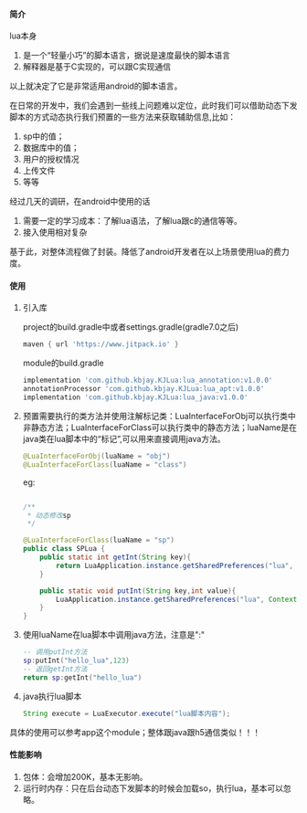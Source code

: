 #### 简介
lua本身
   1. 是一个“轻量小巧”的脚本语言，据说是速度最快的脚本语言
   2. 解释器是基于C实现的，可以跟C实现通信

以上就决定了它是非常适用android的脚本语言。
   
在日常的开发中，我们会遇到一些线上问题难以定位，此时我们可以借助动态下发脚本的方式动态执行我们预置的一些方法来获取辅助信息,比如：
   1. sp中的值；
   2. 数据库中的值；
   3. 用户的授权情况
   4. 上传文件
   5. 等等

经过几天的调研，在android中使用的话
   1. 需要一定的学习成本：了解lua语法，了解lua跟c的通信等等。
   2. 接入使用相对复杂
   
基于此，对整体流程做了封装。降低了android开发者在以上场景使用lua的费力度。

#### 使用
1. 引入库

   project的build.gradle中或者settings.gradle(gradle7.0之后)
   ```groovy
   maven { url 'https://www.jitpack.io' }
   ```

   module的build.gradle
   ```groovy
   implementation 'com.github.kbjay.KJLua:lua_annotation:v1.0.0'
   annotationProcessor 'com.github.kbjay.KJLua:lua_apt:v1.0.0'
   implementation 'com.github.kbjay.KJLua:lua_java:v1.0.0'
   ```

2. 预置需要执行的类方法并使用注解标记类：LuaInterfaceForObj可以执行类中非静态方法；LuaInterfaceForClass可以执行类中的静态方法；luaName是在java类在lua脚本中的“标记”,可以用来直接调用java方法。
   ```JAVA
   @LuaInterfaceForObj(luaName = "obj")
   @LuaInterfaceForClass(luaName = "class")
   ```
   eg:
   ```java

   /**
    * 动态修改sp
    */

   @LuaInterfaceForClass(luaName = "sp")
   public class SPLua {
       public static int getInt(String key){
           return LuaApplication.instance.getSharedPreferences("lua", Context.MODE_PRIVATE).getInt(key,0);
       }

       public static void putInt(String key,int value){
           LuaApplication.instance.getSharedPreferences("lua", Context.MODE_PRIVATE).edit().putInt(key,value).apply();
       }
   }
   ```

3. 使用luaName在lua脚本中调用java方法，注意是":"
   ```lua
   -- 调用putInt方法
   sp:putInt("hello_lua",123)
   -- 返回getInt方法
   return sp:getInt("hello_lua")
   ```

4. java执行lua脚本
   ```java
   String execute = LuaExecutor.execute("lua脚本内容");
   ```


具体的使用可以参考app这个module；整体跟java跟h5通信类似！！！

#### 性能影响
1. 包体：会增加200K，基本无影响。
2. 运行时内存：只在后台动态下发脚本的时候会加载so，执行lua，基本可以忽略。
